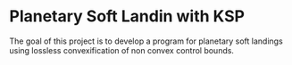 # Planetary Soft Landin with KSP
The goal of this project is to develop a program for planetary soft landings using lossless convexification of non convex control bounds.
